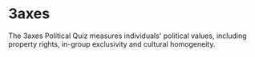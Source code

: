 # 3axes
The 3axes Political Quiz measures individuals' political values, including property rights, in-group exclusivity and cultural homogeneity.
